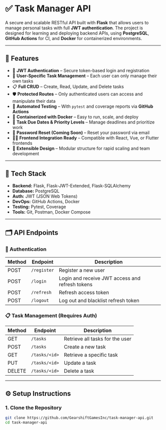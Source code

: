 # ✅ Task Manager API

A secure and scalable RESTful API built with **Flask** that allows users to manage personal tasks with full **JWT authentication**. The project is designed for learning and deploying backend APIs, using **PostgreSQL**, **GitHub Actions** for CI, and **Docker** for containerized environments.

---

## 🚀 Features

- 🔐 **JWT Authentication** – Secure token-based login and registration
- 👥 **User-Specific Task Management** – Each user can only manage their own tasks
- 📋 **Full CRUD** – Create, Read, Update, and Delete tasks
- 🛡️ **Protected Routes** – Only authenticated users can access and manipulate their data
- 🧪 **Automated Testing** – With `pytest` and coverage reports via **GitHub Actions**
- 🧊 **Containerized with Docker** – Easy to run, scale, and deploy
- 📅 **Task Due Dates & Priority Levels** – Manage deadlines and prioritize work
- 🔁 **Password Reset (Coming Soon)** – Reset your password via email
- 🧑‍💻 **Frontend Integration Ready** – Compatible with React, Vue, or Flutter frontends
- 📄 **Extensible Design** – Modular structure for rapid scaling and team development

---

## 🧰 Tech Stack

- **Backend:** Flask, Flask-JWT-Extended, Flask-SQLAlchemy
- **Database:** PostgreSQL
- **Auth:** JWT (JSON Web Tokens)
- **DevOps:** GitHub Actions, Docker
- **Testing:** Pytest, Coverage
- **Tools:** Git, Postman, Docker Compose

---

## 🗂️ API Endpoints

### 🔐 Authentication
| Method | Endpoint | Description |
|--------|----------|-------------|
| POST | `/register` | Register a new user |
| POST | `/login` | Login and receive JWT access and refresh tokens |
| POST | `/refresh` | Refresh access token |
| POST | `/logout` | Log out and blacklist refresh token |

### 📋 Task Management (Requires Auth)
| Method | Endpoint | Description |
|--------|----------|-------------|
| GET | `/tasks` | Retrieve all tasks for the user |
| POST | `/tasks` | Create a new task |
| GET | `/tasks/<id>` | Retrieve a specific task |
| PUT | `/tasks/<id>` | Update a task |
| DELETE | `/tasks/<id>` | Delete a task |

---

## ⚙️ Setup Instructions

### 1. Clone the Repository

```bash
git clone https://github.com/GearshiftGamesInc/task-manager-api.git
cd task-manager-api
